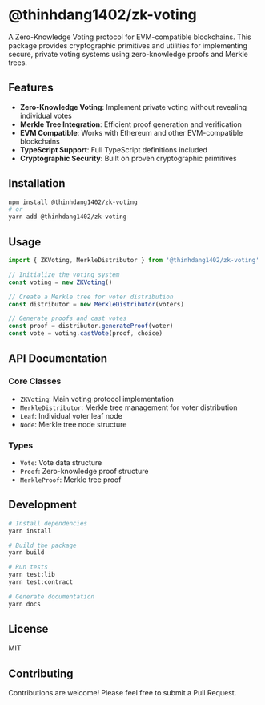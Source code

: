 # @thinhdang1402/zk-voting

A Zero-Knowledge Voting protocol for EVM-compatible blockchains. This package provides cryptographic primitives and utilities for implementing secure, private voting systems using zero-knowledge proofs and Merkle trees.

## Features

- **Zero-Knowledge Voting**: Implement private voting without revealing individual votes
- **Merkle Tree Integration**: Efficient proof generation and verification
- **EVM Compatible**: Works with Ethereum and other EVM-compatible blockchains
- **TypeScript Support**: Full TypeScript definitions included
- **Cryptographic Security**: Built on proven cryptographic primitives

## Installation

```bash
npm install @thinhdang1402/zk-voting
# or
yarn add @thinhdang1402/zk-voting
```

## Usage

```typescript
import { ZKVoting, MerkleDistributor } from '@thinhdang1402/zk-voting'

// Initialize the voting system
const voting = new ZKVoting()

// Create a Merkle tree for voter distribution
const distributor = new MerkleDistributor(voters)

// Generate proofs and cast votes
const proof = distributor.generateProof(voter)
const vote = voting.castVote(proof, choice)
```

## API Documentation

### Core Classes

- `ZKVoting`: Main voting protocol implementation
- `MerkleDistributor`: Merkle tree management for voter distribution
- `Leaf`: Individual voter leaf node
- `Node`: Merkle tree node structure

### Types

- `Vote`: Vote data structure
- `Proof`: Zero-knowledge proof structure
- `MerkleProof`: Merkle tree proof

## Development

```bash
# Install dependencies
yarn install

# Build the package
yarn build

# Run tests
yarn test:lib
yarn test:contract

# Generate documentation
yarn docs
```

## License

MIT

## Contributing

Contributions are welcome! Please feel free to submit a Pull Request.
